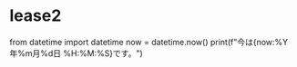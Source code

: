 # lease2
<html>
  <html lang="ja">
  <head>
    <meta charset="utf-8"/>
    <link rel="stylesheet" href="https://pyscript.net/latest/pyscript.css" />
    <script defer src="https://pyscript.net/latest/pyscript.js"></script>
  </head>
  <body>
    <py-script>
      from datetime import datetime
      now = datetime.now()
      print(f"今は{now:%Y年%m月%d日 %H:%M:%S}です。")
    </py-script>
  </body>
</html>
